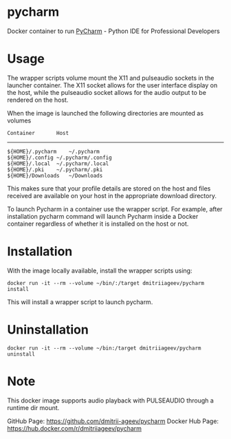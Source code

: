 # pycharm

Docker container to run [PyCharm](https://www.jetbrains.com/pycharm) - Python IDE for Professional Developers

# Usage

The wrapper scripts volume mount the X11 and pulseaudio sockets in the launcher container. The X11 socket allows for the user interface display on the host, while the pulseaudio socket allows for the audio output to be rendered on the host.

When the image is launched the following directories are mounted as volumes

    Container		Host
--------------------------------------------
    ${HOME}/.pycharm	~/.pycharm
    ${HOME}/.config	~/.pycharm/.config
    ${HOME}/.local	~/.pycharm/.local
    ${HOME}/.pki	~/.pycharm/.pki
    ${HOME}/Downloads	~/Downloads

This makes sure that your profile details are stored on the host and files received are available on your host in the appropriate download directory.

To launch Pycharm in a container use the wrapper script. For example, after installation pycharm command will launch Pycharm inside a Docker container regardless of whether it is installed on the host or not.


# Installation

With the image locally available, install the wrapper scripts using:

```
docker run -it --rm --volume ~/bin/:/target dmitriiageev/pycharm install
```

This will install a wrapper script to launch pycharm.


# Uninstallation

```
docker run -it --rm --volume ~/bin:/target dmitriiageev/pycharm uninstall
```

# Note

This docker image supports audio playback with PULSEAUDIO through a runtime dir mount.

GitHub Page: https://github.com/dmitrii-ageev/pycharm
Docker Hub Page: https://hub.docker.com/r/dmitriiageev/pycharm
